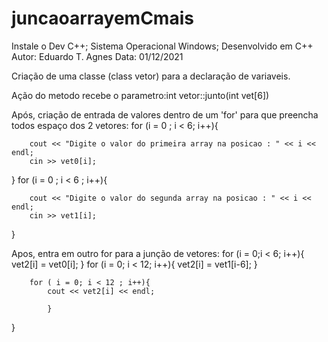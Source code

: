 # juncaoarrayemCmais

Instale o Dev C++;
Sistema Operacional Windows;
Desenvolvido em C++
Autor: Eduardo T. Agnes
Data: 01/12/2021

Criação de uma classe (class vetor) para a declaração de variaveis.

Ação do metodo recebe o parametro:int vetor::junto(int vet[6])

Após, criação de entrada de valores dentro de um 'for' para que preencha todos espaço dos 2 vetores:
 for (i = 0 ; i < 6; i++){


        cout << "Digite o valor do primeira array na posicao : " << i << endl;
        cin >> vet0[i];
}
    for (i = 0 ; i < 6 ; i++){

        cout << "Digite o valor do segunda array na posicao : " << i << endl;
        cin >> vet1[i];
}

Apos, entra em outro for para a junção de vetores:
 for (i = 0;i < 6; i++){
    vet2[i] = vet0[i];
}
        for (i = 0; i < 12; i++){
        vet2[i] = vet1[i-6];
}

        for ( i = 0; i < 12 ; i++){
            cout << vet2[i] << endl;

            }
}
